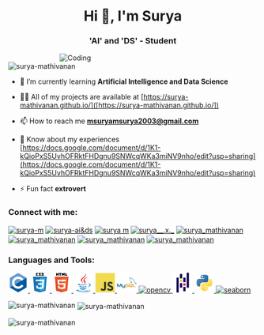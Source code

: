 
<h1 align="center">Hi 👋, I'm Surya</h1>
<h3 align="center">'AI' and 'DS' - Student</h3>
<img align="right" alt="Coding" width="400" src="https://camo.githubusercontent.com/2366b34bb903c09617990fb5fff4622f3e941349e846ddb7e73df872a9d21233/68747470733a2f2f63646e2e6472696262626c652e636f6d2f75736572732f3733303730332f73637265656e73686f74732f363538313234332f6176656e746f2e676966"

<p align="left"> <img src="https://komarev.com/ghpvc/?username=surya-mathivanan&label=Profile%20views&color=0e75b6&style=flat" alt="surya-mathivanan" /> </p>

- 🌱 I’m currently learning **Artificial Intelligence and Data Science**

- 👨‍💻 All of my projects are available at [https://surya-mathivanan.github.io/]([https://surya-mathivanan.github.io/])

- 📫 How to reach me **msuryamsurya2003@gmail.com**

- 📄 Know about my experiences [https://docs.google.com/document/d/1K1-kQioPxS5UvhOFRktFHDgnu9SNWcqWKa3miNV9nho/edit?usp=sharing](https://docs.google.com/document/d/1K1-kQioPxS5UvhOFRktFHDgnu9SNWcqWKa3miNV9nho/edit?usp=sharing)

- ⚡ Fun fact **extrovert**

<h3 align="left">Connect with me:</h3>
<p align="left">
<a href="https://linkedin.com/in/surya-m" target="blank"><img align="center" src="https://raw.githubusercontent.com/rahuldkjain/github-profile-readme-generator/master/src/images/icons/Social/linked-in-alt.svg" alt="surya-m" height="30" width="40" /></a>
<a href="https://kaggle.com/surya-ai&ds" target="blank"><img align="center" src="https://raw.githubusercontent.com/rahuldkjain/github-profile-readme-generator/master/src/images/icons/Social/kaggle.svg" alt="surya-ai&ds" height="30" width="40" /></a>
<a href="https://fb.com/surya m" target="blank"><img align="center" src="https://raw.githubusercontent.com/rahuldkjain/github-profile-readme-generator/master/src/images/icons/Social/facebook.svg" alt="surya m" height="30" width="40" /></a>
<a href="https://instagram.com/surya__.x._" target="blank"><img align="center" src="https://raw.githubusercontent.com/rahuldkjain/github-profile-readme-generator/master/src/images/icons/Social/instagram.svg" alt="surya__.x._" height="30" width="40" /></a>
<a href="https://www.codechef.com/users/surya_mathivanan" target="blank"><img align="center" src="https://cdn.jsdelivr.net/npm/simple-icons@3.1.0/icons/codechef.svg" alt="surya_mathivanan" height="30" width="40" /></a>
<a href="https://www.hackerrank.com/surya_mathivanan" target="blank"><img align="center" src="https://raw.githubusercontent.com/rahuldkjain/github-profile-readme-generator/master/src/images/icons/Social/hackerrank.svg" alt="surya_mathivanan" height="30" width="40" /></a>
<a href="https://codeforces.com/profile/surya_mathivanan" target="blank"><img align="center" src="https://raw.githubusercontent.com/rahuldkjain/github-profile-readme-generator/master/src/images/icons/Social/codeforces.svg" alt="surya_mathivanan" height="30" width="40" /></a>
<a href="https://www.leetcode.com/surya_mathivanan" target="blank"><img align="center" src="https://raw.githubusercontent.com/rahuldkjain/github-profile-readme-generator/master/src/images/icons/Social/leet-code.svg" alt="surya_mathivanan" height="30" width="40" /></a>
</p>

<h3 align="left">Languages and Tools:</h3>
<p align="left"> <a href="https://www.cprogramming.com/" target="_blank" rel="noreferrer"> <img src="https://raw.githubusercontent.com/devicons/devicon/master/icons/c/c-original.svg" alt="c" width="40" height="40"/> </a> <a href="https://www.w3schools.com/css/" target="_blank" rel="noreferrer"> <img src="https://raw.githubusercontent.com/devicons/devicon/master/icons/css3/css3-original-wordmark.svg" alt="css3" width="40" height="40"/> </a> <a href="https://www.w3.org/html/" target="_blank" rel="noreferrer"> <img src="https://raw.githubusercontent.com/devicons/devicon/master/icons/html5/html5-original-wordmark.svg" alt="html5" width="40" height="40"/> </a> <a href="https://www.java.com" target="_blank" rel="noreferrer"> <img src="https://raw.githubusercontent.com/devicons/devicon/master/icons/java/java-original.svg" alt="java" width="40" height="40"/> </a> <a href="https://developer.mozilla.org/en-US/docs/Web/JavaScript" target="_blank" rel="noreferrer"> <img src="https://raw.githubusercontent.com/devicons/devicon/master/icons/javascript/javascript-original.svg" alt="javascript" width="40" height="40"/> </a> <a href="https://www.mysql.com/" target="_blank" rel="noreferrer"> <img src="https://raw.githubusercontent.com/devicons/devicon/master/icons/mysql/mysql-original-wordmark.svg" alt="mysql" width="40" height="40"/> </a> <a href="https://opencv.org/" target="_blank" rel="noreferrer"> <img src="https://www.vectorlogo.zone/logos/opencv/opencv-icon.svg" alt="opencv" width="40" height="40"/> </a> <a href="https://pandas.pydata.org/" target="_blank" rel="noreferrer"> <img src="https://raw.githubusercontent.com/devicons/devicon/2ae2a900d2f041da66e950e4d48052658d850630/icons/pandas/pandas-original.svg" alt="pandas" width="40" height="40"/> </a> <a href="https://www.python.org" target="_blank" rel="noreferrer"> <img src="https://raw.githubusercontent.com/devicons/devicon/master/icons/python/python-original.svg" alt="python" width="40" height="40"/> </a> <a href="https://seaborn.pydata.org/" target="_blank" rel="noreferrer"> <img src="https://seaborn.pydata.org/_images/logo-mark-lightbg.svg" alt="seaborn" width="40" height="40"/> </a> </p>

<p><img align="left" src="https://github-readme-stats.vercel.app/api/top-langs?username=surya-mathivanan&show_icons=true&locale=en&layout=compact" alt="surya-mathivanan" /></p>

<p>&nbsp;<img align="center" src="https://github-readme-stats.vercel.app/api?username=surya-mathivanan&show_icons=true&locale=en" alt="surya-mathivanan" /></p>

<p><img align="center" src="https://github-readme-streak-stats.herokuapp.com/?user=surya-mathivanan&" alt="surya-mathivanan" /></p>
